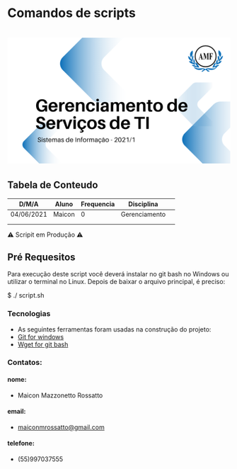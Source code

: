 # Comandos de scripts

<h1 align="center">
<img alt="Logo do repositório incluindo o nome da disciplina, logo da AMF e o semestre
2021/1 " src="capaGit.png" width="650px">
</h1>

## Tabela de Conteudo

| D/M/A      | Aluno  | Frequencia | Disciplina    |   |
|------------|--------|------------|---------------|---|
| 04/06/2021 | Maicon |    0       | Gerenciamento |   |
|            |        |            |               |   |
|            |        |            |               |   |

:warning: Scripit em Produção :warning:

## Pré Requesitos

Para execução deste script você deverá instalar no git bash no Windows ou utilizar o
terminal no Linux.
Depois de baixar o arquivo principal, é preciso:

$ ./ script.sh

### Tecnologias
- As seguintes ferramentas foram usadas na construção do projeto:
- [Git for windows](https://git-scm.com/downloads/)
- [Wget for git bash](https://eternallybored.org/misc/wget/)

### Contatos:

#### nome:
- Maicon Mazzonetto Rossatto
#### email:
- maiconmrossatto@gmail.com
#### telefone:
- (55)997037555




